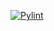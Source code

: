 [![Pylint](https://github.com/mlompart/calculator/actions/workflows/pylint.yml/badge.svg?branch=main)](https://github.com/mlompart/calculator/actions/workflows/pylint.yml)
